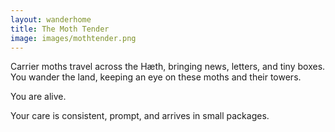 ```yaml
---
layout: wanderhome
title: The Moth Tender
image: images/mothtender.png
---
```


Carrier moths travel across the Hæth, bringing news, letters, and tiny boxes. You wander the land, keeping an eye on these moths and their towers.

You are alive.

Your care is consistent, prompt, and arrives in small packages.
